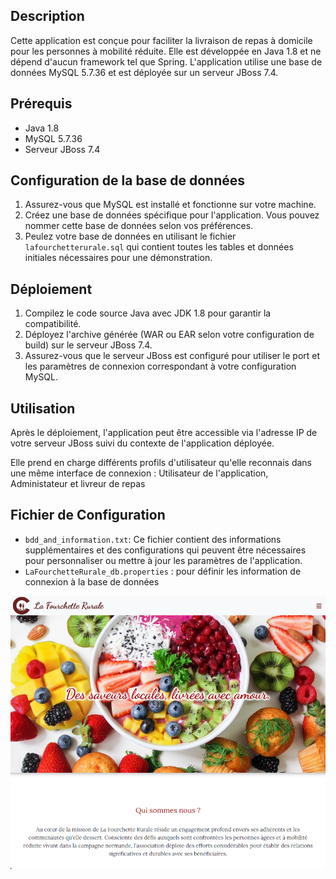 ## Description

Cette application est conçue pour faciliter la livraison de repas à domicile pour les personnes à mobilité réduite. Elle est développée en Java 1.8 et ne dépend d'aucun framework tel que Spring. 
L'application utilise une base de données MySQL 5.7.36 et est déployée sur un serveur JBoss 7.4.

## Prérequis

- Java 1.8
- MySQL 5.7.36
- Serveur JBoss 7.4

## Configuration de la base de données

1. Assurez-vous que MySQL est installé et fonctionne sur votre machine.
2. Créez une base de données spécifique pour l'application. Vous pouvez nommer cette base de données selon vos préférences.
3. Peulez votre base de données en utilisant le fichier `lafourchetterurale.sql` qui contient toutes les tables et données initiales nécessaires pour une démonstration.

## Déploiement

1. Compilez le code source Java avec JDK 1.8 pour garantir la compatibilité.
2. Déployez l'archive générée (WAR ou EAR selon votre configuration de build) sur le serveur JBoss 7.4.
3. Assurez-vous que le serveur JBoss est configuré pour utiliser le port et les paramètres de connexion correspondant à votre configuration MySQL.

## Utilisation

Après le déploiement, l'application peut être accessible via l'adresse IP de votre serveur JBoss suivi du contexte de l'application déployée.

Elle prend en charge différents profils d'utilisateur qu'elle reconnais dans une même interface de connexion : Utilisateur de l'application, Administateur et livreur de repas

## Fichier de Configuration

- `bdd_and_information.txt`: Ce fichier contient des informations supplémentaires et des configurations qui peuvent être nécessaires pour personnaliser ou mettre à jour les paramètres de l'application.
- `LaFourchetteRurale_db.properties` : pour définir les information de connexion à la base de données

![Image 1](read_me-img.png)